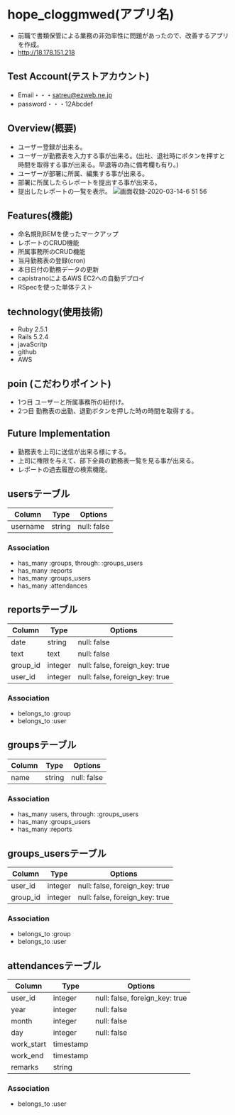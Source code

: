 # hope_cloggmwed(アプリ名)
- 前職で書類保管による業務の非効率性に問題があったので、改善するアプリを作成。
- http://18.178.151.218


## Test Account(テストアカウント)
- Email・・・satreu@ezweb.ne.jp
- password・・・12Abcdef

## Overview(概要)
- ユーザー登録が出来る。
- ユーザーが勤務表を入力する事が出来る。(出社、退社時にボタンを押すと時間を取得する事が出来る。早退等の為に備考欄も有り。)
- ユーザーが部署に所属、編集する事が出来る。
- 部署に所属したらレポートを提出する事が出来る。
- 提出したレポートの一覧を表示。
 ![画面収録-2020-03-14-6 51 56](https://user-images.githubusercontent.com/58096254/76662731-39712a80-65c2-11ea-9caf-76bfbc0a0e58.gif)

## Features(機能)
- 命名規則BEMを使ったマークアップ
- レポートのCRUD機能
- 所属事務所のCRUD機能
- 当月勤務表の登録(cron)
- 本日日付の勤務データの更新
- capistranoによるAWS EC2への自動デプロイ
- RSpecを使った単体テスト

## technology(使用技術)
- Ruby 2.5.1
- Rails 5.2.4
- javaScritp
- github
- AWS

## poin (こだわりポイント)
- 1つ目  ユーザーと所属事務所の紐付け。
- 2つ目  勤務表の出勤、退勤ボタンを押した時の時間を取得する。

## Future Implementation
- 勤務表を上司に送信が出来る様にする。
- 上司に権限を与えて、部下全員の勤務表一覧を見る事が出来る。
- レポートの過去履歴の検索機能。

## usersテーブル
|Column|Type|Options|
|------|----|-------|
|username|string|null: false|
### Association
- has_many  :groups,  through:  :groups_users
- has_many  :reports
- has_many :groups_users
- has_many :attendances

## reportsテーブル
|Column|Type|Options|
|------|----|-------|
|date|string|null: false|
|text|text|null: false|
|group_id|integer|null: false, foreign_key: true|
|user_id|integer|null: false, foreign_key: true|
### Association
- belongs_to :group
- belongs_to :user

## groupsテーブル
|Column|Type|Options|
|------|----|-------|
|name|string|null: false|
### Association
- has_many :users, through:  :groups_users
- has_many :groups_users
- has_many :reports

## groups_usersテーブル
|Column|Type|Options|
|------|----|-------|
|user_id|integer|null: false, foreign_key: true|
|group_id|integer|null: false, foreign_key: true|
### Association
- belongs_to :group
- belongs_to :user

## attendancesテーブル
|Column|Type|Options|
|------|----|-------|
|user_id|integer|null: false, foreign_key: true|
|year|integer|null: false|
|month|integer|null: false|
|day|integer|null: false|
|work_start|timestamp||
|work_end|timestamp||
|remarks|string||
### Association
- belongs_to :user
